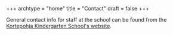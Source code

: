 +++
archtype = "home"
title = "Contact"
draft = false
+++

General contact info for staff at the school can be found from the [Kortepohja Kindergarten School's website](https://peda.net/jyvaskyla/kortepohjanpaivakotikoulu/yhteystiedot).